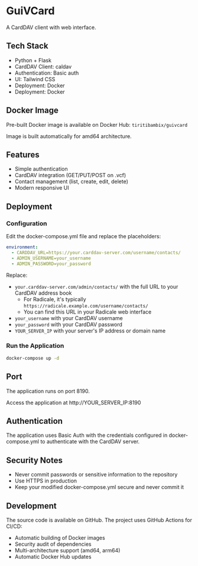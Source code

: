 # GuiVCard

A CardDAV client with web interface.

## Tech Stack
- Python + Flask
- CardDAV Client: caldav
- Authentication: Basic auth
- UI: Tailwind CSS
- Deployment: Docker
- Deployment: Docker

## Docker Image

Pre-built Docker image is available on Docker Hub:
`tiritibambix/guivcard`

Image is built automatically for amd64 architecture.

## Features

- Simple authentication
- CardDAV integration (GET/PUT/POST on .vcf)
- Contact management (list, create, edit, delete)
- Modern responsive UI

## Deployment

### Configuration

Edit the docker-compose.yml file and replace the placeholders:

```yaml
environment:
  - CARDDAV_URL=https://your.carddav-server.com/username/contacts/
  - ADMIN_USERNAME=your_username
  - ADMIN_PASSWORD=your_password
```

Replace:
- `your.carddav-server.com/admin/contacts/` with the full URL to your CardDAV address book
  - For Radicale, it's typically `https://radicale.example.com/username/contacts/`
  - You can find this URL in your Radicale web interface
- `your_username` with your CardDAV username
- `your_password` with your CardDAV password
- `YOUR_SERVER_IP` with your server's IP address or domain name

### Run the Application

```bash
docker-compose up -d
```

## Port

The application runs on port 8190.

Access the application at http://YOUR_SERVER_IP:8190

## Authentication

The application uses Basic Auth with the credentials configured in docker-compose.yml to authenticate with the CardDAV server.

## Security Notes

- Never commit passwords or sensitive information to the repository
- Use HTTPS in production
- Keep your modified docker-compose.yml secure and never commit it

## Development

The source code is available on GitHub. The project uses GitHub Actions for CI/CD:
- Automatic building of Docker images
- Security audit of dependencies
- Multi-architecture support (amd64, arm64)
- Automatic Docker Hub updates